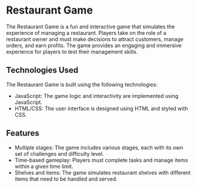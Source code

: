 # Restaurant Game

The Restaurant Game is a fun and interactive game that simulates the experience of managing a restaurant. Players take on the role of a restaurant owner and must make decisions to attract customers, manage orders, and earn profits. The game provides an engaging and immersive experience for players to test their management skills.


## Technologies Used

The Restaurant Game is built using the following technologies:

- JavaScript: The game logic and interactivity are implemented using JavaScript.
- HTML/CSS: The user interface is designed using HTML and styled with CSS.


## Features

- Multiple stages: The game includes various stages, each with its own set of challenges and difficulty level.
- Time-based gameplay: Players must complete tasks and manage items within a given time limit.
- Shelves and items: The game simulates restaurant shelves with different items that need to be handled and served.
